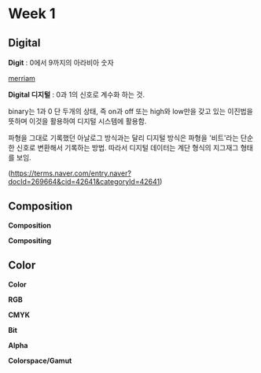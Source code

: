 ﻿# Week 1

## Digital 
**Digit**
: 0에서 9까지의 아라비아 숫자

[merriam](https://www.merriam-webster.com/dictionary/digit)

**Digital 디지털**
: 0과 1의 신호로 계수화 하는 것.

binary는 1과 0 단 두개의 상태, 즉 on과 off 또는 high와 low만을 갖고 있는 이진법을 뜻하며 이것을 활용하여 디지털 시스템에 활용함.

파형을 그대로 기록했던 아날로그 방식과는 달리 디지털 방식은 파형을 '비트'라는 단순한 신호로 변환해서 기록하는 방법. 따라서 디지털 데이터는 계단 형식의 지그재그 형태를 보임.

(https://terms.naver.com/entry.naver?docId=269664&cid=42641&categoryId=42641)

## Composition
**Composition**

**Compositing**

## Color
**Color**

**RGB**

**CMYK**

**Bit**

**Alpha**

**Colorspace/Gamut**


